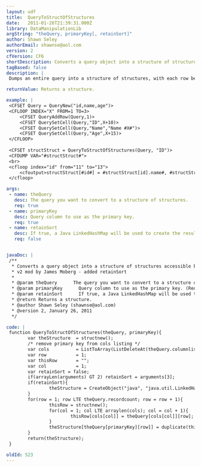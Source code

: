 ```yaml
---
layout: udf
title:  QueryToStructOfStructures
date:   2011-01-26T21:39:31.000Z
library: DataManipulationLib
argString: "theQuery, primaryKey[, retainSort]"
author: Shawn Seley
authorEmail: shawnse@aol.com
version: 2
cfVersion: CF6
shortDescription: Converts a query object into a structure of structures accessible by its primary key.
tagBased: false
description: |
 Dumps an entire query into a structure of structures, with each row being easily accessible by knowing its primaryKey value. By making the passed primaryKey a foreign key from another table, you can effectively &quot;join&quot; tables that you couldn't join otherwise.  Some code based on QueryToArrayOfStructures() by Nathan Dintenfass (nathan@changemedia.com)

returnValue: Returns a structure.

example: |
 <CFSET Query = QueryNew("id,name,age")>
 <CFLOOP INDEX="X" FROM=1 TO=3>
     <CFSET QueryAddRow(Query,1)>
     <CFSET QuerySetCell(Query,"ID",X+10)>
     <CFSET QuerySetCell(Query,"Name","Name #X#")>
     <CFSET QuerySetCell(Query,"Age",X+15)>
 </CFLOOP>
 
 <CFSET structStruct = QueryToStructOfStructures(Query, "ID")>
 <CFDUMP VAR="#structStruct#">
 <br>
 <cfloop index="id" from="11" to="13">
     <cfoutput>structStruct[#id#] = #structStruct[id].name#, #structStruct[id].age#<br></cfoutput>
 </cfloop>

args:
 - name: theQuery
   desc: The query you want to convert to a structure of structures.
   req: true
 - name: primaryKey
   desc: Query column to use as the primary key.
   req: true
 - name: retainSort
   desc: If true, a Java LinkedHashMap will be used to create the result. This will create a struct with ordered keys. Defaults to false.
   req: false


javaDoc: |
 /**
  * Converts a query object into a structure of structures accessible by its primary key.
  * v2 mod by James Moberg - added retainSort
  * 
  * @param theQuery      The query you want to convert to a structure of structures. (Required)
  * @param primaryKey      Query column to use as the primary key. (Required)
  * @param retainSort      If true, a Java LinkedHashMap will be used to create the result. This will create a struct with ordered keys. Defaults to false. (Optional)
  * @return Returns a structure. 
  * @author Shawn Seley (shawnse@aol.com) 
  * @version 2, January 26, 2011 
  */

code: |
 function QueryToStructOfStructures(theQuery, primaryKey){
        var theStructure  = structnew();
        /* remove primary key from cols listing */
        var cols          = ListToArray(ListDeleteAt(theQuery.columnlist, ListFindNoCase(theQuery.columnlist, primaryKey)));
        var row           = 1;
        var thisRow       = "";
        var col           = 1;
        var retainSort = false;
        if(arrayLen(arguments) GT 2) retainSort = arguments[3];
        if(retainSort){
                theStructure = CreateObject("java", "java.util.LinkedHashMap").init();
        }
        for(row = 1; row LTE theQuery.recordcount; row = row + 1){
                thisRow = structnew();
                for(col = 1; col LTE arraylen(cols); col = col + 1){
                        thisRow[cols[col]] = theQuery[cols[col]][row];
                }
                theStructure[theQuery[primaryKey][row]] = duplicate(thisRow);
        }
        return(theStructure);
 }

oldId: 523
---
```


